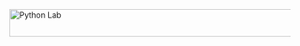 <img src="https://img.shields.io/badge/JAVA_OOP_LAB-darkblue?style=for-the-badge" alt="Python Lab" width="600" height="50">
